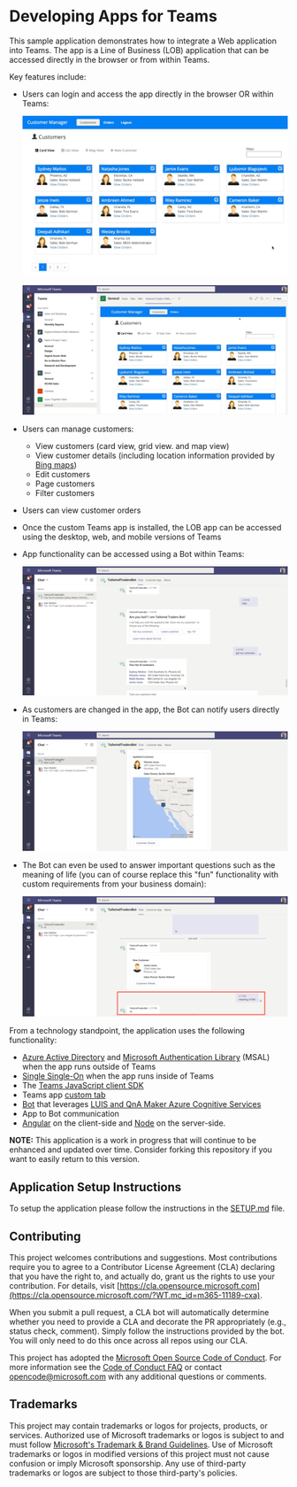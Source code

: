 # Developing Apps for Teams

This sample application demonstrates how to integrate a Web application into Teams. The app is a Line of Business (LOB) application that can be accessed directly in the browser or from within Teams. 

Key features include:

- Users can login and access the app directly in the browser OR within Teams:

    ![App in Browser](./docs/images/AppFeatures-In-Browser.png)

    ![App in Teams](./docs/images/AppFeatures-In-Teams.png)

- Users can manage customers:
    - View customers (card view, grid view. and map view)
    - View customer details (including location information provided by [Bing maps](https://www.bing.com/api/maps/sdkrelease/mapcontrol/isdk/Overview?toWww=1&redig=8DF0B40854BC46A79984BFD86AD8A4F0&WT.mc_id=m365-11189-cxa#TS))
    - Edit customers
    - Page customers
    - Filter customers
- Users can view customer orders
- Once the custom Teams app is installed, the LOB app can be accessed using the desktop, web, and mobile versions of Teams
- App functionality can be accessed using a Bot within Teams:

    ![App in Teams](./docs/images/AppFeatures-Bot-Customers.png)

- As customers are changed in the app, the Bot can notify users directly in Teams:

    ![App in Teams](./docs/images/AppFeatures-Bot-Customer-Changes.png)

- The Bot can even be used to answer important questions such as the meaning of life (you can of course replace this "fun" functionality with custom requirements from your business domain):

    ![App in Teams](./docs/images/AppFeatures-Bot-MeaningLife.png)

From a technology standpoint, the application uses the following functionality:

- [Azure Active Directory](https://docs.microsoft.com/en-us/azure/active-directory/?WT.mc_id=m365-11189-cxa) and [Microsoft Authentication Library](https://docs.microsoft.com/en-us/azure/active-directory/develop/msal-overview/?WT.mc_id=m365-11189-cxa) (MSAL) when the app runs outside of Teams
- [Single Single-On](https://docs.microsoft.com/en-us/microsoftteams/platform/tabs/how-to/authentication/auth-aad-sso/?WT.mc_id=m365-11189-cxa) when the app runs inside of Teams
- The [Teams JavaScript client SDK](https://docs.microsoft.com/en-us/javascript/api/overview/msteams-client?view=msteams-client-js-latest/?WT.mc_id=m365-11189-cxa)
- Teams app [custom tab](https://docs.microsoft.com/en-us/microsoftteams/platform/tabs/what-are-tabs/?WT.mc_id=m365-11189-cxa)
- [Bot](https://docs.microsoft.com/en-us/microsoftteams/platform/bots/what-are-bots/?WT.mc_id=m365-11189-cxa) that leverages [LUIS and QnA Maker Azure Cognitive Services](https://docs.microsoft.com/en-us/azure/cognitive-services/what-are-cognitive-services/?WT.mc_id=m365-11189-cxa#language-apis)
- App to Bot communication
- [Angular](https://angular.io/?WT.mc_id=m365-11189-cxa) on the client-side and [Node](https://nodejs.org/?WT.mc_id=m365-11189-cxa) on the server-side.



**NOTE:** This application is a work in progress that will continue to be enhanced and updated over time. Consider forking this repository if you want to easily return to this version.

## Application Setup Instructions

To setup the application please follow the instructions in the [SETUP.md](SETUP.md) file.

## Contributing

This project welcomes contributions and suggestions.  Most contributions require you to agree to a
Contributor License Agreement (CLA) declaring that you have the right to, and actually do, grant us
the rights to use your contribution. For details, visit [https://cla.opensource.microsoft.com](https://cla.opensource.microsoft.com/?WT.mc_id=m365-11189-cxa).

When you submit a pull request, a CLA bot will automatically determine whether you need to provide
a CLA and decorate the PR appropriately (e.g., status check, comment). Simply follow the instructions
provided by the bot. You will only need to do this once across all repos using our CLA.

This project has adopted the [Microsoft Open Source Code of Conduct](https://opensource.microsoft.com/codeofconduct/?WT.mc_id=m365-11189-cxa).
For more information see the [Code of Conduct FAQ](https://opensource.microsoft.com/codeofconduct/faq/?WT.mc_id=m365-11189-cxa) or
contact [opencode@microsoft.com](mailto:opencode@microsoft.com) with any additional questions or comments.

## Trademarks

This project may contain trademarks or logos for projects, products, or services. Authorized use of Microsoft 
trademarks or logos is subject to and must follow 
[Microsoft's Trademark & Brand Guidelines](https://www.microsoft.com/en-us/legal/intellectualproperty/trademarks/usage/general/?WT.mc_id=m365-11189-cxa).
Use of Microsoft trademarks or logos in modified versions of this project must not cause confusion or imply Microsoft sponsorship.
Any use of third-party trademarks or logos are subject to those third-party's policies.
